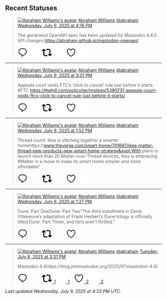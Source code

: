 ## Recent Statuses

> <a href="https://indieweb.social/@abraham"><img alt="Abraham Williams's avatar" src="https://cdn.masto.host/indiewebsocial/accounts/avatars/109/292/540/382/343/163/original/d00f2e03ce9c85b1.jpg" height="24" width="24" ></a> [Abraham Williams](https://indieweb.social/@abraham) [@abraham](https://indieweb.social/@abraham) [Wednesday, July 9, 2025 at 4:18 PM](https://indieweb.social/@abraham/114824179437155410)
>
> The generated OpenAPI spec has been updated for Mastodon 4.4.0 API changes.https://abraham.github.io/mastodon-openapi/
>
> [![Reply](./images/reply_light.svg#gh-light-mode-only "Reply")](https://indieweb.social/@abraham/114824179437155410#gh-light-mode-only)[![Reply](./images/reply.svg#gh-dark-mode-only "Reply")](https://indieweb.social/@abraham/114824179437155410#gh-dark-mode-only)&emsp;[![Boost](./images/retweet_light.svg#gh-light-mode-only "Boost")](https://indieweb.social/@abraham/114824179437155410#gh-light-mode-only)[![Boost](./images/retweet.svg#gh-dark-mode-only "Boost")](https://indieweb.social/@abraham/114824179437155410#gh-dark-mode-only)&emsp;[![Favorite](./images/like_light.svg#gh-light-mode-only "Favorite")](https://indieweb.social/@abraham/114824179437155410#gh-light-mode-only)[![Favorite](./images/like.svg#gh-dark-mode-only "Favorite")](https://indieweb.social/@abraham/114824179437155410#gh-dark-mode-only)


---

> <a href="https://indieweb.social/@abraham"><img alt="Abraham Williams's avatar" src="https://cdn.masto.host/indiewebsocial/accounts/avatars/109/292/540/382/343/163/original/d00f2e03ce9c85b1.jpg" height="24" width="24" ></a> [Abraham Williams](https://indieweb.social/@abraham) [@abraham](https://indieweb.social/@abraham) [Wednesday, July 9, 2025 at 3:01 PM](https://indieweb.social/@abraham/114823873292385844)
>
> Appeals court voids FTC’s ‘click to cancel’ rule just before it starts #FTC https://thehill.com/policy/technology/5390731-appeals-court-voids-ftcs-click-to-cancel-rule-just-before-it-starts/
>
> [![Reply](./images/reply_light.svg#gh-light-mode-only "Reply")](https://indieweb.social/@abraham/114823873292385844#gh-light-mode-only)[![Reply](./images/reply.svg#gh-dark-mode-only "Reply")](https://indieweb.social/@abraham/114823873292385844#gh-dark-mode-only)&emsp;[![Boost](./images/retweet_light.svg#gh-light-mode-only "Boost")](https://indieweb.social/@abraham/114823873292385844#gh-light-mode-only)[![Boost](./images/retweet.svg#gh-dark-mode-only "Boost")](https://indieweb.social/@abraham/114823873292385844#gh-dark-mode-only)&emsp;[![Favorite](./images/like_light.svg#gh-light-mode-only "Favorite")](https://indieweb.social/@abraham/114823873292385844#gh-light-mode-only)[![Favorite](./images/like.svg#gh-dark-mode-only "Favorite")](https://indieweb.social/@abraham/114823873292385844#gh-dark-mode-only)


---

> <a href="https://indieweb.social/@abraham"><img alt="Abraham Williams's avatar" src="https://cdn.masto.host/indiewebsocial/accounts/avatars/109/292/540/382/343/163/original/d00f2e03ce9c85b1.jpg" height="24" width="24" ></a> [Abraham Williams](https://indieweb.social/@abraham) [@abraham](https://indieweb.social/@abraham) [Wednesday, July 9, 2025 at 1:52 PM](https://indieweb.social/@abraham/114823601895726897)
>
> Thread count: Ikea is stitching together a smarter homehttps://www.theverge.com/smart-home/701697/ikea-matter-thread-new-products-new-smart-home-strategy&quot;With plans to launch more than 20 Matter-over-Thread devices, Ikea is embracing #Matter in a move to make its smart home simpler and more affordable&quot;
>
> [![Reply](./images/reply_light.svg#gh-light-mode-only "Reply")](https://indieweb.social/@abraham/114823601895726897#gh-light-mode-only)[![Reply](./images/reply.svg#gh-dark-mode-only "Reply")](https://indieweb.social/@abraham/114823601895726897#gh-dark-mode-only)&emsp;[![Boost](./images/retweet_light.svg#gh-light-mode-only "Boost")](https://indieweb.social/@abraham/114823601895726897#gh-light-mode-only)[![Boost](./images/retweet.svg#gh-dark-mode-only "Boost")](https://indieweb.social/@abraham/114823601895726897#gh-dark-mode-only)&emsp;[![Favorite](./images/like_light.svg#gh-light-mode-only "Favorite")](https://indieweb.social/@abraham/114823601895726897#gh-light-mode-only)[![Favorite](./images/like.svg#gh-dark-mode-only "Favorite")](https://indieweb.social/@abraham/114823601895726897#gh-dark-mode-only)


---

> <a href="https://indieweb.social/@abraham"><img alt="Abraham Williams's avatar" src="https://cdn.masto.host/indiewebsocial/accounts/avatars/109/292/540/382/343/163/original/d00f2e03ce9c85b1.jpg" height="24" width="24" ></a> [Abraham Williams](https://indieweb.social/@abraham) [@abraham](https://indieweb.social/@abraham) [Wednesday, July 9, 2025 at 1:27 PM](https://indieweb.social/@abraham/114823506074598001)
>
> Dune: Part OneDune: Part Two&quot;The third installment in Denis Villeneuve’s adaptation of Frank Herbert’s Dune trilogy is officially titled Dune: Part Three, and fans aren’t thrilled.&quot;
>
> [![Reply](./images/reply_light.svg#gh-light-mode-only "Reply")](https://indieweb.social/@abraham/114823506074598001#gh-light-mode-only)[![Reply](./images/reply.svg#gh-dark-mode-only "Reply")](https://indieweb.social/@abraham/114823506074598001#gh-dark-mode-only)&emsp;[![Boost](./images/retweet_light.svg#gh-light-mode-only "Boost")](https://indieweb.social/@abraham/114823506074598001#gh-light-mode-only)[![Boost](./images/retweet.svg#gh-dark-mode-only "Boost")](https://indieweb.social/@abraham/114823506074598001#gh-dark-mode-only)&emsp;[![Favorite](./images/like_light.svg#gh-light-mode-only "Favorite")](https://indieweb.social/@abraham/114823506074598001#gh-light-mode-only)[![Favorite](./images/like.svg#gh-dark-mode-only "Favorite")](https://indieweb.social/@abraham/114823506074598001#gh-dark-mode-only)


---

> <a href="https://indieweb.social/@abraham"><img alt="Abraham Williams's avatar" src="https://cdn.masto.host/indiewebsocial/accounts/avatars/109/292/540/382/343/163/original/d00f2e03ce9c85b1.jpg" height="24" width="24" ></a> [Abraham Williams](https://indieweb.social/@abraham) [@abraham](https://indieweb.social/@abraham) [Tuesday, July 8, 2025 at 3:31 PM](https://indieweb.social/@abraham/114818330297267384)
>
> Mastodon 4.4https://blog.joinmastodon.org/2025/07/mastodon-4.4/
>
> [![Reply](./images/reply_light.svg#gh-light-mode-only "Reply")](https://indieweb.social/@abraham/114818330297267384#gh-light-mode-only)[![Reply](./images/reply.svg#gh-dark-mode-only "Reply")](https://indieweb.social/@abraham/114818330297267384#gh-dark-mode-only)&emsp;[![Boost](./images/retweet_light.svg#gh-light-mode-only "Boost")&ensp;1](https://indieweb.social/@abraham/114818330297267384#gh-light-mode-only)[![Boost](./images/retweet.svg#gh-dark-mode-only "Boost")&ensp;1](https://indieweb.social/@abraham/114818330297267384#gh-dark-mode-only)&emsp;[![Favorite](./images/like_light.svg#gh-light-mode-only "Favorite")&ensp;2](https://indieweb.social/@abraham/114818330297267384#gh-light-mode-only)[![Favorite](./images/like.svg#gh-dark-mode-only "Favorite")&ensp;2](https://indieweb.social/@abraham/114818330297267384#gh-dark-mode-only)


_Last updated Wednesday, July 9, 2025 at 4:23 PM UTC._

